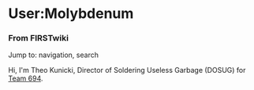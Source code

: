 # User:Molybdenum

### From FIRSTwiki

Jump to: navigation, search

Hi, I'm Theo Kunicki, Director of Soldering Useless Garbage (DOSUG) for [Team
694](694 "694" ).

